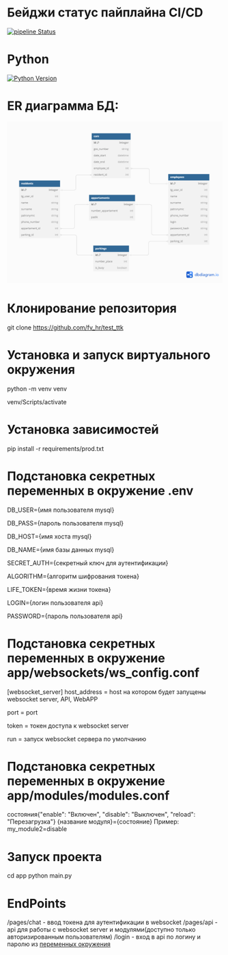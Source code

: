 # Бейджи статус пайплайна CI/CD
[![pipeline Status](https://github.com/fvhr/test_ttk/actions/workflows/main.yml/badge.svg)](https://github.com/fvhr/test_ttk/actions/workflows/main.yml)

# Python
[![Python Version](https://img.shields.io/badge/Python-3.10-blue)](https://www.python.org/downloads/release/python-3100/)

# ER диаграмма БД:
![ER](ER.png)

# Клонирование репозитория
git clone https://github.com/fv_hr/test_ttk

# Установка и запуск виртуального окружения
python -m venv venv

venv/Scripts/activate

# Установка зависимостей
pip install -r requirements/prod.txt

# Подстановка секретных переменных в окружение .env
DB_USER={имя пользователя mysql}

DB_PASS={пароль пользователя mysql}

DB_HOST={имя хоста mysql}

DB_NAME={имя базы данных mysql}

SECRET_AUTH={секретный ключ для аутентификации}

ALGORITHM={алгоритм шифрования токена}

LIFE_TOKEN={время жизни токена}

LOGIN={логин пользователя api}

PASSWORD={пароль пользователя api}

# Подстановка секретных переменных в окружение app/websockets/ws_config.conf
[websocket_server]
host_address = host на котором будет запущены websocket server, API, WebAPP

port = port

token = токен доступа к websocket server

run = запуск websocket сервера по умолчанию

# Подстановка секретных переменных в окружение app/modules/modules.conf
состояния{"enable": "Включен", "disable": "Выключен", "reload": "Перезагрузка"}
{название модуля}={состояние}
Пример: my_module2=disable


# Запуск проекта
cd app
python main.py

# EndPoints
/pages/chat - ввод токена для аутентификации в websocket
/pages/api - api для работы с websocket server и модулями(доступно только авторизированным пользователям)
/login - вход в api по логину и паролю из [переменных окружения](https://github.com/fvhr/test_ttk/README.md#L38-L39)
